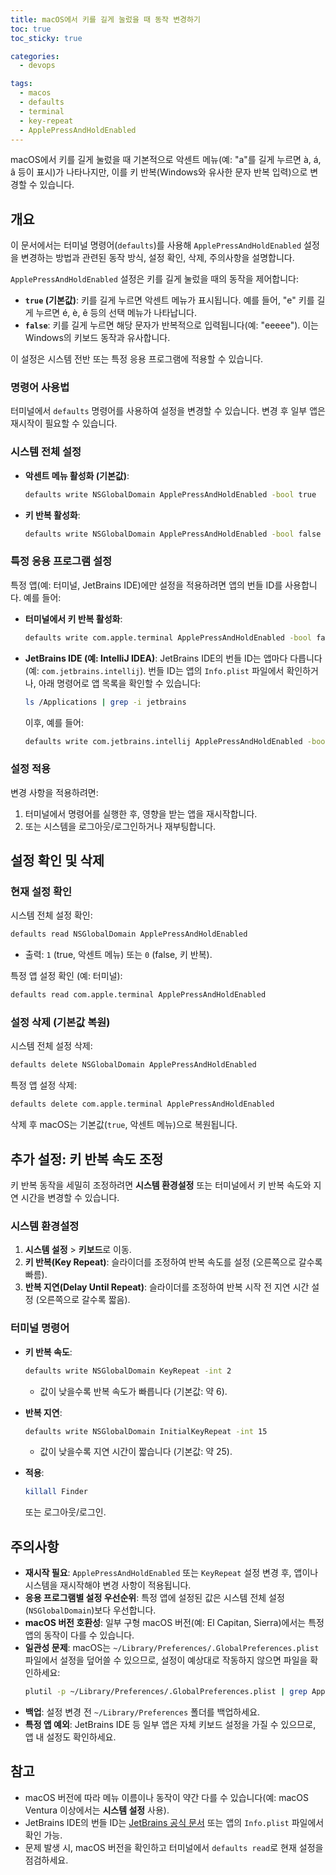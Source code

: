 ```yaml
---
title: macOS에서 키를 길게 눌렀을 때 동작 변경하기
toc: true
toc_sticky: true

categories:
  - devops 

tags:
  - macos
  - defaults
  - terminal
  - key-repeat
  - ApplePressAndHoldEnabled
---
```



macOS에서 키를 길게 눌렀을 때 기본적으로 악센트 메뉴(예: "a"를 길게 누르면 à, á, â 등이 표시)가 나타나지만, 이를 키 반복(Windows와 유사한 문자 반복 입력)으로 변경할 수 있습니다. 

## 개요 
이 문서에서는 터미널 명령어(`defaults`)를 사용해 `ApplePressAndHoldEnabled` 설정을 변경하는 방법과 관련된 동작 방식, 설정 확인, 삭제, 주의사항을 설명합니다.  

`ApplePressAndHoldEnabled` 설정은 키를 길게 눌렀을 때의 동작을 제어합니다:

- **`true` (기본값)**: 키를 길게 누르면 악센트 메뉴가 표시됩니다. 예를 들어, "e" 키를 길게 누르면 é, è, ê 등의 선택 메뉴가 나타납니다.
- **`false`**: 키를 길게 누르면 해당 문자가 반복적으로 입력됩니다(예: "eeeee"). 이는 Windows의 키보드 동작과 유사합니다.

이 설정은 시스템 전반 또는 특정 응용 프로그램에 적용할 수 있습니다.

### 명령어 사용법

터미널에서 `defaults` 명령어를 사용하여 설정을 변경할 수 있습니다. 변경 후 일부 앱은 재시작이 필요할 수 있습니다.

### 시스템 전체 설정

- **악센트 메뉴 활성화 (기본값)**:
  ```bash
  defaults write NSGlobalDomain ApplePressAndHoldEnabled -bool true
  ```

- **키 반복 활성화**:
  ```bash
  defaults write NSGlobalDomain ApplePressAndHoldEnabled -bool false
  ```

### 특정 응용 프로그램 설정

특정 앱(예: 터미널, JetBrains IDE)에만 설정을 적용하려면 앱의 번들 ID를 사용합니다. 예를 들어:

- **터미널에서 키 반복 활성화**:
  ```bash
  defaults write com.apple.terminal ApplePressAndHoldEnabled -bool false
  ```

- **JetBrains IDE (예: IntelliJ IDEA)**:
  JetBrains IDE의 번들 ID는 앱마다 다릅니다(예: `com.jetbrains.intellij`). 번들 ID는 앱의 `Info.plist` 파일에서 확인하거나, 아래 명령어로 앱 목록을 확인할 수 있습니다:
  ```bash
  ls /Applications | grep -i jetbrains
  ```
  이후, 예를 들어:
  ```bash
  defaults write com.jetbrains.intellij ApplePressAndHoldEnabled -bool false
  ```

### 설정 적용

변경 사항을 적용하려면:
1. 터미널에서 명령어를 실행한 후, 영향을 받는 앱을 재시작합니다.
2. 또는 시스템을 로그아웃/로그인하거나 재부팅합니다.

## 설정 확인 및 삭제

### 현재 설정 확인

시스템 전체 설정 확인:
```bash
defaults read NSGlobalDomain ApplePressAndHoldEnabled
```
- 출력: `1` (true, 악센트 메뉴) 또는 `0` (false, 키 반복).

특정 앱 설정 확인 (예: 터미널):
```bash
defaults read com.apple.terminal ApplePressAndHoldEnabled
```

### 설정 삭제 (기본값 복원)

시스템 전체 설정 삭제:
```bash
defaults delete NSGlobalDomain ApplePressAndHoldEnabled
```

특정 앱 설정 삭제:
```bash
defaults delete com.apple.terminal ApplePressAndHoldEnabled
```

삭제 후 macOS는 기본값(`true`, 악센트 메뉴)으로 복원됩니다.

## 추가 설정: 키 반복 속도 조정

키 반복 동작을 세밀히 조정하려면 **시스템 환경설정** 또는 터미널에서 키 반복 속도와 지연 시간을 변경할 수 있습니다.

### 시스템 환경설정

1. **시스템 설정** > **키보드**로 이동.
2. **키 반복(Key Repeat)**: 슬라이더를 조정하여 반복 속도를 설정 (오른쪽으로 갈수록 빠름).
3. **반복 지연(Delay Until Repeat)**: 슬라이더를 조정하여 반복 시작 전 지연 시간 설정 (오른쪽으로 갈수록 짧음).

### 터미널 명령어

- **키 반복 속도**:
  ```bash
  defaults write NSGlobalDomain KeyRepeat -int 2
  ```
  - 값이 낮을수록 반복 속도가 빠릅니다 (기본값: 약 6).

- **반복 지연**:
  ```bash
  defaults write NSGlobalDomain InitialKeyRepeat -int 15
  ```
  - 값이 낮을수록 지연 시간이 짧습니다 (기본값: 약 25).

- **적용**:
  ```bash
  killall Finder
  ```
  또는 로그아웃/로그인.

## 주의사항

- **재시작 필요**: `ApplePressAndHoldEnabled` 또는 `KeyRepeat` 설정 변경 후, 앱이나 시스템을 재시작해야 변경 사항이 적용됩니다.
- **응용 프로그램별 설정 우선순위**: 특정 앱에 설정된 값은 시스템 전체 설정(`NSGlobalDomain`)보다 우선합니다.
- **macOS 버전 호환성**: 일부 구형 macOS 버전(예: El Capitan, Sierra)에서는 특정 앱의 동작이 다를 수 있습니다.
- **일관성 문제**: macOS는 `~/Library/Preferences/.GlobalPreferences.plist` 파일에서 설정을 덮어쓸 수 있으므로, 설정이 예상대로 작동하지 않으면 파일을 확인하세요:
  ```bash
  plutil -p ~/Library/Preferences/.GlobalPreferences.plist | grep ApplePressAndHoldEnabled
  ```
- **백업**: 설정 변경 전 `~/Library/Preferences` 폴더를 백업하세요.
- **특정 앱 예외**: JetBrains IDE 등 일부 앱은 자체 키보드 설정을 가질 수 있으므로, 앱 내 설정도 확인하세요.

## 참고

- macOS 버전에 따라 메뉴 이름이나 동작이 약간 다를 수 있습니다(예: macOS Ventura 이상에서는 **시스템 설정** 사용).
- JetBrains IDE의 번들 ID는 [JetBrains 공식 문서](https://www.jetbrains.com) 또는 앱의 `Info.plist` 파일에서 확인 가능.
- 문제 발생 시, macOS 버전을 확인하고 터미널에서 `defaults read`로 현재 설정을 점검하세요.
